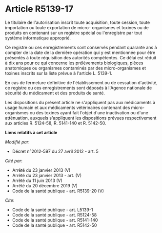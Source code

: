 # Article R5139-17

Le titulaire de l'autorisation inscrit toute acquisition, toute cession, toute importation ou toute exportation de micro-
organismes et toxines ou de produits en contenant sur un registre spécial ou l'enregistre par tout système informatique
approprié. 

Ce registre ou ces enregistrements sont conservés pendant quarante ans à compter de la date de la dernière opération qui y
est mentionnée pour être présentés à toute réquisition des autorités compétentes. Ce délai est réduit à dix ans pour ce qui
concerne les prélèvements biologiques, pièces anatomiques ou organismes contaminés par des micro-organismes et toxines
inscrits sur la liste prévue à l'article L. 5139-1. 

En cas de fermeture définitive de l'établissement ou de cessation d'activité, ce registre ou ces enregistrements sont déposés
à l'Agence nationale de sécurité du médicament et des produits de santé. 

Les dispositions du présent article ne s'appliquent pas aux médicaments à usage humain et aux médicaments vétérinaires
contenant des micro-organismes ou des toxines ayant fait l'objet d'une inactivation ou d'une atténuation, auxquels
s'appliquent les dispositions prévues respectivement aux articles R. 5124-58, R. 5141-140 et R. 5142-50.

**Liens relatifs à cet article**

_Modifié par_:

  - Décret n°2012-597 du 27 avril 2012 - art. 5

_Cité par_:

  - Arrêté du 23 janvier 2013 (V)
  - Arrêté du 23 janvier 2013 - art. (V)
  - Arrêté du 11 juin 2013 (V)
  - Arrêté du 20 décembre 2019 (V)
  - Code de la santé publique - art. R5139-20 (V)

_Cite_:

  - Code de la santé publique - art. L5139-1
  - Code de la santé publique - art. R5124-58
  - Code de la santé publique - art. R5141-140
  - Code de la santé publique - art. R5142-50
